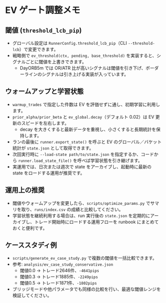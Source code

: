 # EV ゲート調整メモ

## 閾値 (`threshold_lcb_pip`)
- グローバル設定は `RunnerConfig.threshold_lcb_pip`（CLI `--threshold-lcb`）で変更できます。
- 戦略側で `ev_threshold(ctx, pending, base_threshold)` を実装すると、シグナルごとに閾値を上書きできます。
  - DayORB5m では OR/ATR 比が高いシグナルは閾値を引き下げ、ボーダーラインのシグナルは引き上げる実装が入っています。

## ウォームアップと学習状態
- `warmup_trades` で指定した件数は EV を評価せずに通し、初期学習に利用します。
- `prior_alpha/prior_beta` と `ev_global.decay`（デフォルト 0.02）は EV 更新のスピードを左右します。
  - decay を大きくすると最新データを重視し、小さくすると長期統計を保持します。
- ランの最後に `runner.export_state()` を呼ぶと EV のグローバル／バケット統計が `state.json` として取得できます。
- 次回実行時に `--load-state path/to/state.json` を指定するか、コードから `runner.load_state_file()` を呼べば学習状態を引き継げます。
- 実運用では、日次または週次で state をアーカイブし、起動時に最新の state をロードする運用が推奨です。

## 運用上の推奨
- 閾値やウォームアップを変更したら、`scripts/optimize_params.py` でサマリを取り、`runs/index.csv` の成績と比較してください。
- 学習状態を継続利用する場合は、run 実行後の `state.json` を定期的にアーカイブし、トレード開始時にロードする運用フローを runbook にまとめておくと便利です。

## ケーススタディ例
- `scripts/generate_ev_case_study.py` で複数の閾値を一括比較できます。
- 参考: `analysis/ev_case_study_conservative.json`
  - 閾値0.0 → トレード2646件、`-4641pips`
  - 閾値0.3 → トレード1885件、`-2249pips`
  - 閾値0.5 → トレード1871件、`-1802pips`
- ブリッジモードや他パラメータでも同様の比較を行い、最適な閾値レンジを検証してください。
